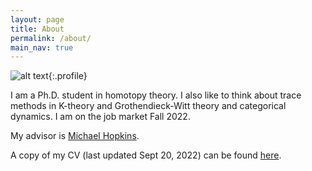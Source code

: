 ```yaml
---
layout: page
title: About
permalink: /about/
main_nav: true
---
```


![alt text]({{site.baseurl}}/assets/profile.jpg "at the Palazzo Massimo alle Terme"){:.profile}

I am a Ph.D. student in homotopy theory. I also like to think about trace methods in K-theory and Grothendieck-Witt theory and categorical dynamics. I am on the job market Fall 2022. 

My advisor is <a href="https://people.math.harvard.edu/~mjh/">Michael Hopkins</a>.

A copy of my CV (last updated Sept 20, 2022) can be found [here]({{site.baseurl}}/assets/LYang%20curriculum%20vitae.pdf).
